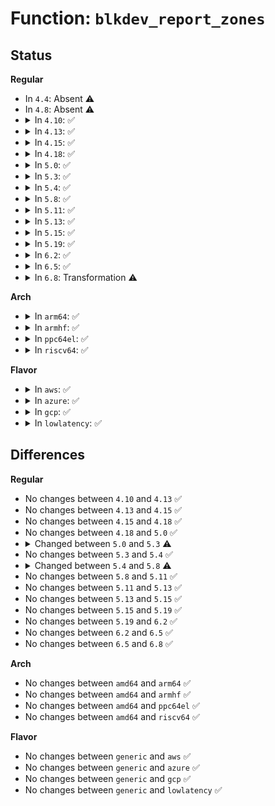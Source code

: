 # Function: <code>blkdev_report_zones</code>

## Status
<b>Regular</b>
<ul>
<li>
In <code>4.4</code>: Absent ⚠️
</li>
<li>
In <code>4.8</code>: Absent ⚠️
</li>
<li>
<details>
<summary>In <code>4.10</code>: ✅</summary>

```c
int blkdev_report_zones(struct block_device *bdev, sector_t sector, struct blk_zone *zones, unsigned int *nr_zones, gfp_t gfp_mask);
```

**Collision:** Unique Global

**Inline:** No

**Transformation:** False

**Instances:**

```
In block/blk-zoned.c (ffffffff81448b60)
Location: block/blk-zoned.c:65
Inline: False
Direct callers:
  - block/blk-zoned.c:blkdev_report_zones_ioctl
```
**Symbols:**

```
ffffffff81448b60-ffffffff81448f45: blkdev_report_zones (STB_GLOBAL)
```
</details>
</li>
<li>
<details>
<summary>In <code>4.13</code>: ✅</summary>

```c
int blkdev_report_zones(struct block_device *bdev, sector_t sector, struct blk_zone *zones, unsigned int *nr_zones, gfp_t gfp_mask);
```

**Collision:** Unique Global

**Inline:** No

**Transformation:** False

**Instances:**

```
In block/blk-zoned.c (ffffffff814570e0)
Location: block/blk-zoned.c:65
Inline: False
Direct callers:
  - block/blk-zoned.c:blkdev_report_zones_ioctl
```
**Symbols:**

```
ffffffff814570e0-ffffffff81457485: blkdev_report_zones (STB_GLOBAL)
```
</details>
</li>
<li>
<details>
<summary>In <code>4.15</code>: ✅</summary>

```c
int blkdev_report_zones(struct block_device *bdev, sector_t sector, struct blk_zone *zones, unsigned int *nr_zones, gfp_t gfp_mask);
```

**Collision:** Unique Global

**Inline:** No

**Transformation:** False

**Instances:**

```
In block/blk-zoned.c (ffffffff81482dc0)
Location: block/blk-zoned.c:65
Inline: False
Direct callers:
  - block/blk-zoned.c:blkdev_report_zones_ioctl
```
**Symbols:**

```
ffffffff81482dc0-ffffffff81483184: blkdev_report_zones (STB_GLOBAL)
```
</details>
</li>
<li>
<details>
<summary>In <code>4.18</code>: ✅</summary>

```c
int blkdev_report_zones(struct block_device *bdev, sector_t sector, struct blk_zone *zones, unsigned int *nr_zones, gfp_t gfp_mask);
```

**Collision:** Unique Global

**Inline:** No

**Transformation:** False

**Instances:**

```
In block/blk-zoned.c (ffffffff814b7a40)
Location: block/blk-zoned.c:107
Inline: False
Direct callers:
  - block/blk-zoned.c:blkdev_report_zones_ioctl
```
**Symbols:**

```
ffffffff814b7a40-ffffffff814b7ddf: blkdev_report_zones (STB_GLOBAL)
```
</details>
</li>
<li>
<details>
<summary>In <code>5.0</code>: ✅</summary>

```c
int blkdev_report_zones(struct block_device *bdev, sector_t sector, struct blk_zone *zones, unsigned int *nr_zones, gfp_t gfp_mask);
```

**Collision:** Unique Global

**Inline:** No

**Transformation:** False

**Instances:**

```
In block/blk-zoned.c (ffffffff814cb6f0)
Location: block/blk-zoned.c:159
Inline: False
Direct callers:
  - block/blk-zoned.c:blkdev_report_zones_ioctl
  - drivers/md/dm-linear.c:linear_report_zones
```
**Symbols:**

```
ffffffff814cb6f0-ffffffff814cb853: blkdev_report_zones (STB_GLOBAL)
```
</details>
</li>
<li>
<details>
<summary>In <code>5.3</code>: ✅</summary>

```c
int blkdev_report_zones(struct block_device *bdev, sector_t sector, struct blk_zone *zones, unsigned int *nr_zones);
```

**Collision:** Unique Global

**Inline:** No

**Transformation:** False

**Instances:**

```
In block/blk-zoned.c (ffffffff814fa050)
Location: block/blk-zoned.c:163
Inline: False
Direct callers:
  - block/blk-zoned.c:blkdev_report_zones_ioctl
  - drivers/md/dm-linear.c:linear_report_zones
```
**Symbols:**

```
ffffffff814fa050-ffffffff814fa18b: blkdev_report_zones (STB_GLOBAL)
```
</details>
</li>
<li>
<details>
<summary>In <code>5.4</code>: ✅</summary>

```c
int blkdev_report_zones(struct block_device *bdev, sector_t sector, struct blk_zone *zones, unsigned int *nr_zones);
```

**Collision:** Unique Global

**Inline:** No

**Transformation:** False

**Instances:**

```
In block/blk-zoned.c (ffffffff81517f20)
Location: block/blk-zoned.c:163
Inline: False
Direct callers:
  - block/blk-zoned.c:blkdev_report_zones_ioctl
  - drivers/md/dm-linear.c:linear_report_zones
```
**Symbols:**

```
ffffffff81517f20-ffffffff8151805b: blkdev_report_zones (STB_GLOBAL)
```
</details>
</li>
<li>
<details>
<summary>In <code>5.8</code>: ✅</summary>

```c
int blkdev_report_zones(struct block_device *bdev, sector_t sector, unsigned int nr_zones, report_zones_cb cb, void *data);
```

**Collision:** Unique Global

**Inline:** No

**Transformation:** False

**Instances:**

```
In block/blk-zoned.c (ffffffff81578710)
Location: block/blk-zoned.c:155
Inline: False
Direct callers:
  - block/blk-zoned.c:blkdev_report_zones_ioctl
  - drivers/md/dm-linear.c:linear_report_zones
```
**Symbols:**

```
ffffffff81578710-ffffffff8157876b: blkdev_report_zones (STB_GLOBAL)
```
</details>
</li>
<li>
<details>
<summary>In <code>5.11</code>: ✅</summary>

```c
int blkdev_report_zones(struct block_device *bdev, sector_t sector, unsigned int nr_zones, report_zones_cb cb, void *data);
```

**Collision:** Unique Global

**Inline:** No

**Transformation:** False

**Instances:**

```
In block/blk-zoned.c (ffffffff81595100)
Location: block/blk-zoned.c:155
Inline: False
Direct callers:
  - block/blk-zoned.c:blkdev_report_zones_ioctl
  - drivers/md/dm-linear.c:linear_report_zones
```
**Symbols:**

```
ffffffff81595100-ffffffff81595164: blkdev_report_zones (STB_GLOBAL)
```
</details>
</li>
<li>
<details>
<summary>In <code>5.13</code>: ✅</summary>

```c
int blkdev_report_zones(struct block_device *bdev, sector_t sector, unsigned int nr_zones, report_zones_cb cb, void *data);
```

**Collision:** Unique Global

**Inline:** No

**Transformation:** False

**Instances:**

```
In block/blk-zoned.c (ffffffff8159bec0)
Location: block/blk-zoned.c:147
Inline: False
Direct callers:
  - block/blk-zoned.c:blkdev_report_zones_ioctl
  - drivers/md/dm-linear.c:linear_report_zones
```
**Symbols:**

```
ffffffff8159bec0-ffffffff8159bf22: blkdev_report_zones (STB_GLOBAL)
```
</details>
</li>
<li>
<details>
<summary>In <code>5.15</code>: ✅</summary>

```c
int blkdev_report_zones(struct block_device *bdev, sector_t sector, unsigned int nr_zones, report_zones_cb cb, void *data);
```

**Collision:** Unique Global

**Inline:** No

**Transformation:** False

**Instances:**

```
In block/blk-zoned.c (ffffffff816042a0)
Location: block/blk-zoned.c:147
Inline: False
Direct callers:
  - block/blk-zoned.c:blkdev_report_zones_ioctl
  - drivers/md/dm-zone.c:dm_report_zones
```
**Symbols:**

```
ffffffff816042a0-ffffffff81604302: blkdev_report_zones (STB_GLOBAL)
```
</details>
</li>
<li>
<details>
<summary>In <code>5.19</code>: ✅</summary>

```c
int blkdev_report_zones(struct block_device *bdev, sector_t sector, unsigned int nr_zones, report_zones_cb cb, void *data);
```

**Collision:** Unique Global

**Inline:** No

**Transformation:** False

**Instances:**

```
In block/blk-zoned.c (ffffffff816b79a0)
Location: block/blk-zoned.c:146
Inline: False
Direct callers:
  - block/blk-zoned.c:blkdev_report_zones_ioctl
  - drivers/md/dm-zone.c:dm_report_zones
```
**Symbols:**

```
ffffffff816b79a0-ffffffff816b7a4f: blkdev_report_zones (STB_GLOBAL)
```
</details>
</li>
<li>
<details>
<summary>In <code>6.2</code>: ✅</summary>

```c
int blkdev_report_zones(struct block_device *bdev, sector_t sector, unsigned int nr_zones, report_zones_cb cb, void *data);
```

**Collision:** Unique Global

**Inline:** No

**Transformation:** False

**Instances:**

```
In block/blk-zoned.c (ffffffff81777ac0)
Location: block/blk-zoned.c:144
Inline: False
Direct callers:
  - block/blk-zoned.c:blkdev_report_zones_ioctl
  - drivers/md/dm-zone.c:dm_report_zones
```
**Symbols:**

```
ffffffff81777ac0-ffffffff81777b74: blkdev_report_zones (STB_GLOBAL)
```
</details>
</li>
<li>
<details>
<summary>In <code>6.5</code>: ✅</summary>

```c
int blkdev_report_zones(struct block_device *bdev, sector_t sector, unsigned int nr_zones, report_zones_cb cb, void *data);
```

**Collision:** Unique Global

**Inline:** No

**Transformation:** False

**Instances:**

```
In block/blk-zoned.c (ffffffff817b7660)
Location: block/blk-zoned.c:138
Inline: False
Direct callers:
  - block/blk-zoned.c:blkdev_report_zones_ioctl
  - drivers/md/dm-zone.c:dm_report_zones
```
**Symbols:**

```
ffffffff817b7660-ffffffff817b7709: blkdev_report_zones (STB_GLOBAL)
```
</details>
</li>
<li>
<details>
<summary>In <code>6.8</code>: Transformation ⚠️</summary>

```c
int blkdev_report_zones(struct block_device *bdev, sector_t sector, unsigned int nr_zones, report_zones_cb cb, void *data);
```

**Collision:** Unique Global

**Inline:** No

**Transformation:** True

**Instances:**

```
In block/blk-zoned.c (0)
Location: block/blk-zoned.c:138
Inline: False
Direct callers:
  - block/blk-zoned.c:blkdev_report_zones_ioctl
  - drivers/md/dm-zone.c:dm_report_zones
```
**Symbols:**

```
ffffffff821d4a87-ffffffff821d4ab2: blkdev_report_zones.cold (STB_LOCAL)
ffffffff817fc230-ffffffff817fc2da: blkdev_report_zones (STB_GLOBAL)
```
</details>
</li>
</ul>
<b>Arch</b>
<ul>
<li>
<details>
<summary>In <code>arm64</code>: ✅</summary>

```c
int blkdev_report_zones(struct block_device *bdev, sector_t sector, struct blk_zone *zones, unsigned int *nr_zones);
```

**Collision:** Unique Global

**Inline:** No

**Transformation:** False

**Instances:**

```
In block/blk-zoned.c (ffff80001061f558)
Location: block/blk-zoned.c:163
Inline: False
Direct callers:
  - block/blk-zoned.c:blkdev_report_zones_ioctl
  - drivers/md/dm-linear.c:linear_report_zones
```
**Symbols:**

```
ffff80001061f558-ffff80001061f6d4: blkdev_report_zones (STB_GLOBAL)
```
</details>
</li>
<li>
<details>
<summary>In <code>armhf</code>: ✅</summary>

```c
int blkdev_report_zones(struct block_device *bdev, sector_t sector, struct blk_zone *zones, unsigned int *nr_zones);
```

**Collision:** Unique Global

**Inline:** No

**Transformation:** False

**Instances:**

```
In block/blk-zoned.c (c07c6fb8)
Location: block/blk-zoned.c:163
Inline: False
Direct callers:
  - block/blk-zoned.c:blkdev_report_zones_ioctl
  - drivers/md/dm-linear.c:linear_report_zones
```
**Symbols:**

```
c07c6fb8-c07c71f4: blkdev_report_zones (STB_GLOBAL)
```
</details>
</li>
<li>
<details>
<summary>In <code>ppc64el</code>: ✅</summary>

```c
int blkdev_report_zones(struct block_device *bdev, sector_t sector, struct blk_zone *zones, unsigned int *nr_zones);
```

**Collision:** Unique Global

**Inline:** No

**Transformation:** False

**Instances:**

```
In block/blk-zoned.c (c0000000007bed30)
Location: block/blk-zoned.c:163
Inline: False
Direct callers:
  - block/blk-zoned.c:blkdev_report_zones_ioctl
  - drivers/md/dm-linear.c:linear_report_zones
```
**Symbols:**

```
c0000000007bed30-c0000000007bef2c: blkdev_report_zones (STB_GLOBAL)
```
</details>
</li>
<li>
<details>
<summary>In <code>riscv64</code>: ✅</summary>

```c
int blkdev_report_zones(struct block_device *bdev, sector_t sector, struct blk_zone *zones, unsigned int *nr_zones);
```

**Collision:** Unique Global

**Inline:** No

**Transformation:** False

**Instances:**

```
In block/blk-zoned.c (ffffffe000452096)
Location: block/blk-zoned.c:163
Inline: False
Direct callers:
  - block/blk-zoned.c:blkdev_report_zones_ioctl
  - drivers/md/dm-linear.c:linear_report_zones
```
**Symbols:**

```
ffffffe000452096-ffffffe0004521e2: blkdev_report_zones (STB_GLOBAL)
```
</details>
</li>
</ul>
<b>Flavor</b>
<ul>
<li>
<details>
<summary>In <code>aws</code>: ✅</summary>

```c
int blkdev_report_zones(struct block_device *bdev, sector_t sector, struct blk_zone *zones, unsigned int *nr_zones);
```

**Collision:** Unique Global

**Inline:** No

**Transformation:** False

**Instances:**

```
In block/blk-zoned.c (ffffffff81510500)
Location: block/blk-zoned.c:163
Inline: False
Direct callers:
  - block/blk-zoned.c:blkdev_report_zones_ioctl
  - drivers/md/dm-linear.c:linear_report_zones
```
**Symbols:**

```
ffffffff81510500-ffffffff8151063b: blkdev_report_zones (STB_GLOBAL)
```
</details>
</li>
<li>
<details>
<summary>In <code>azure</code>: ✅</summary>

```c
int blkdev_report_zones(struct block_device *bdev, sector_t sector, struct blk_zone *zones, unsigned int *nr_zones);
```

**Collision:** Unique Global

**Inline:** No

**Transformation:** False

**Instances:**

```
In block/blk-zoned.c (ffffffff81500820)
Location: block/blk-zoned.c:163
Inline: False
Direct callers:
  - block/blk-zoned.c:blkdev_report_zones_ioctl
  - drivers/md/dm-linear.c:linear_report_zones
```
**Symbols:**

```
ffffffff81500820-ffffffff8150095b: blkdev_report_zones (STB_GLOBAL)
```
</details>
</li>
<li>
<details>
<summary>In <code>gcp</code>: ✅</summary>

```c
int blkdev_report_zones(struct block_device *bdev, sector_t sector, struct blk_zone *zones, unsigned int *nr_zones);
```

**Collision:** Unique Global

**Inline:** No

**Transformation:** False

**Instances:**

```
In block/blk-zoned.c (ffffffff8150c590)
Location: block/blk-zoned.c:163
Inline: False
Direct callers:
  - block/blk-zoned.c:blkdev_report_zones_ioctl
  - drivers/md/dm-linear.c:linear_report_zones
```
**Symbols:**

```
ffffffff8150c590-ffffffff8150c6cb: blkdev_report_zones (STB_GLOBAL)
```
</details>
</li>
<li>
<details>
<summary>In <code>lowlatency</code>: ✅</summary>

```c
int blkdev_report_zones(struct block_device *bdev, sector_t sector, struct blk_zone *zones, unsigned int *nr_zones);
```

**Collision:** Unique Global

**Inline:** No

**Transformation:** False

**Instances:**

```
In block/blk-zoned.c (ffffffff81525c70)
Location: block/blk-zoned.c:163
Inline: False
Direct callers:
  - block/blk-zoned.c:blkdev_report_zones_ioctl
  - drivers/md/dm-linear.c:linear_report_zones
```
**Symbols:**

```
ffffffff81525c70-ffffffff81525dab: blkdev_report_zones (STB_GLOBAL)
```
</details>
</li>
</ul>

## Differences
<b>Regular</b>
<ul>
<li>
No changes between <code>4.10</code> and <code>4.13</code> ✅
</li>
<li>
No changes between <code>4.13</code> and <code>4.15</code> ✅
</li>
<li>
No changes between <code>4.15</code> and <code>4.18</code> ✅
</li>
<li>
No changes between <code>4.18</code> and <code>5.0</code> ✅
</li>
<li>
<details>
<summary>Changed between <code>5.0</code> and <code>5.3</code> ⚠️</summary>
<ul>
<li>
<b>Param removed. </b>
<code>gfp_t gfp_mask</code>
</li>
</ul>
</details>
</li>
<li>
No changes between <code>5.3</code> and <code>5.4</code> ✅
</li>
<li>
<details>
<summary>Changed between <code>5.4</code> and <code>5.8</code> ⚠️</summary>
<ul>
<li>
<b>Param added. </b>
<code>report_zones_cb cb</code>
</li>
<li>
<b>Param added. </b>
<code>void *data</code>
</li>
<li>
<b>Param removed. </b>
<code>struct blk_zone *zones</code>
</li>
<li>
<b>Param reordered. </b>
<code>bdev, sector, zones, nr_zones</code> ➡️ <code>bdev, sector, nr_zones, cb, data</code>
</li>
<li>
<b>Param type changed. </b>
<code>unsigned int *nr_zones</code> ➡️ <code>unsigned int nr_zones</code>
</li>
</ul>
</details>
</li>
<li>
No changes between <code>5.8</code> and <code>5.11</code> ✅
</li>
<li>
No changes between <code>5.11</code> and <code>5.13</code> ✅
</li>
<li>
No changes between <code>5.13</code> and <code>5.15</code> ✅
</li>
<li>
No changes between <code>5.15</code> and <code>5.19</code> ✅
</li>
<li>
No changes between <code>5.19</code> and <code>6.2</code> ✅
</li>
<li>
No changes between <code>6.2</code> and <code>6.5</code> ✅
</li>
<li>
No changes between <code>6.5</code> and <code>6.8</code> ✅
</li>
</ul>
<b>Arch</b>
<ul>
<li>
No changes between <code>amd64</code> and <code>arm64</code> ✅
</li>
<li>
No changes between <code>amd64</code> and <code>armhf</code> ✅
</li>
<li>
No changes between <code>amd64</code> and <code>ppc64el</code> ✅
</li>
<li>
No changes between <code>amd64</code> and <code>riscv64</code> ✅
</li>
</ul>
<b>Flavor</b>
<ul>
<li>
No changes between <code>generic</code> and <code>aws</code> ✅
</li>
<li>
No changes between <code>generic</code> and <code>azure</code> ✅
</li>
<li>
No changes between <code>generic</code> and <code>gcp</code> ✅
</li>
<li>
No changes between <code>generic</code> and <code>lowlatency</code> ✅
</li>
</ul>
